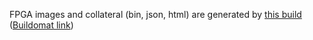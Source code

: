 FPGA images and collateral (bin, json, html) are generated by
[this build](https://github.com/oxidecomputer/quartz/runs/11264213130)
([Buildomat link](https://buildomat.eng.oxide.computer/wg/0/details/01GRYMYQKAFD3MQ8EBX3NHB33Y/1qHDVshX69bsXBY7O9V8IsHd6nDJIjZygmVb0cSb5g4jOsdw/01GRYMZA14SFZKBMW03ETJ3TFF))